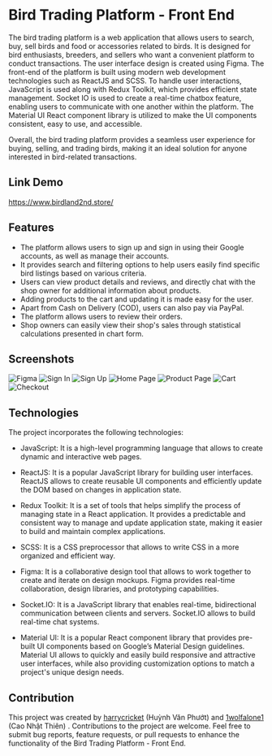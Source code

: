 # Bird Trading Platform - Front End

The bird trading platform is a web application that allows users to search, buy, sell birds and food or accessories related to birds. It is designed for bird enthusiasts, breeders, and sellers who want a convenient platform to conduct transactions. The user interface design is created using Figma. The front-end of the platform is built using modern web development technologies such as ReactJS and SCSS. To handle user interactions, JavaScript is used along with Redux Toolkit, which provides efficient state management. Socket IO is used to create a real-time chatbox feature, enabling users to communicate with one another within the platform. The Material UI React component library is utilized to make the UI components consistent, easy to use, and accessible.

Overall, the bird trading platform provides a seamless user experience for buying, selling, and trading birds, making it an ideal solution for anyone interested in bird-related transactions.

## Link Demo

https://www.birdland2nd.store/

## Features

- The platform allows users to sign up and sign in using their Google accounts, as well as manage their accounts.
- It provides search and filtering options to help users easily find specific bird listings based on various criteria.
- Users can view product details and reviews, and directly chat with the shop owner for additional information about products.
- Adding products to the cart and updating it is made easy for the user.
- Apart from Cash on Delivery (COD), users can also pay via PayPal.
- The platform allows users to review their orders.
- Shop owners can easily view their shop's sales through statistical calculations presented in chart form.

## Screenshots

![Figma](./screen_shorts/Figma.jpg)
![Sign In](./screen_shorts/Sign%20In.png)
![Sign Up](./screen_shorts/Sign%20Up.png)
![Home Page](./screen_shorts/Home%20Page.png)
![Product Page](./screen_shorts/Product%20Page.png)
![Cart](./screen_shorts/Cart.png)
![Checkout](./screen_shorts/Checkout.png)

## Technologies

The project incorporates the following technologies:

- JavaScript: It is a high-level programming language that allows to create dynamic and interactive web pages.
- ReactJS: It is a popular JavaScript library for building user interfaces. ReactJS allows to create reusable UI components and efficiently update the DOM based on changes in application state.

- Redux Toolkit: It is a set of tools that helps simplify the process of managing state in a React application. It provides a predictable and consistent way to manage and update application state, making it easier to build and maintain complex applications.

- SCSS: It is a CSS preprocessor that allows to write CSS in a more organized and efficient way.

- Figma: It is a collaborative design tool that allows to work together to create and iterate on design mockups. Figma provides real-time collaboration, design libraries, and prototyping capabilities.

- Socket.IO: It is a JavaScript library that enables real-time, bidirectional communication between clients and servers. Socket.IO allows to build real-time chat systems.

- Material UI: It is a popular React component library that provides pre-built UI components based on Google’s Material Design guidelines. Material UI allows to quickly and easily build responsive and attractive user interfaces, while also providing customization options to match a project's unique design needs.

## Contribution

This project was created by [harrycricket](https://github.com/harrycricket) (Huỳnh Văn Phướt) and [1wolfalone1](https://github.com/1wolfalone1) (Cao Nhật Thiên) . Contributions to the project are welcome. Feel free to submit bug reports, feature requests, or pull requests to enhance the functionality of the Bird Trading Platform - Front End.
